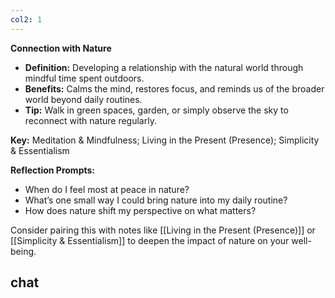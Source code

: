```yaml
---
col2: 1
---
```

**Connection with Nature**

- **Definition:** Developing a relationship with the natural world through mindful time spent outdoors.
- **Benefits:** Calms the mind, restores focus, and reminds us of the broader world beyond daily routines.
- **Tip:** Walk in green spaces, garden, or simply observe the sky to reconnect with nature regularly.

**Key:** Meditation & Mindfulness; Living in the Present (Presence); Simplicity & Essentialism



**Reflection Prompts:**
- When do I feel most at peace in nature?
- What’s one small way I could bring nature into my daily routine?
- How does nature shift my perspective on what matters?

Consider pairing this with notes like [[Living in the Present (Presence)]] or [[Simplicity & Essentialism]] to deepen the impact of nature on your well-being.


## chat
```smart-chatgpt
```
